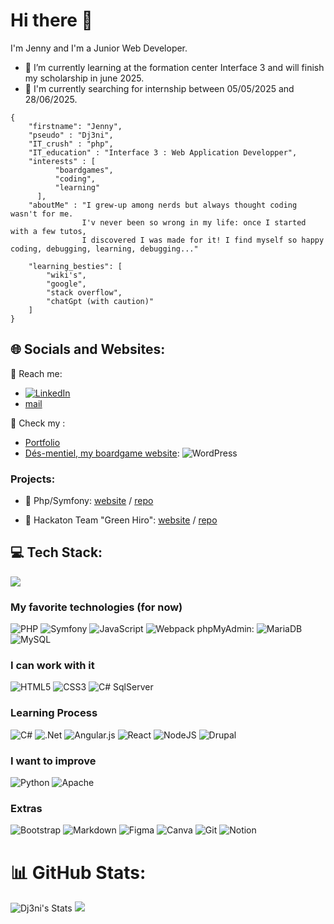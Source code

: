 # Hi there 👋

I'm Jenny and I'm a Junior Web Developer. 
- 🌱 I’m currently learning at the formation center Interface 3 and will finish my scholarship in june 2025.
- 🔭 I'm currently searching for internship between 05/05/2025 and 28/06/2025.

```
{
    "firstname": "Jenny",
    "pseudo" : "Dj3ni",
    "IT_crush" : "php",
    "IT_education" : "Interface 3 : Web Application Developper",
    "interests" : [
          "boardgames",
          "coding",
          "learning"
      ],
    "aboutMe" : "I grew-up among nerds but always thought coding wasn't for me.
                I'v never been so wrong in my life: once I started with a few tutos,
                I discovered I was made for it! I find myself so happy coding, debugging, learning, debugging..."

    "learning_besties": [
        "wiki's",
        "google",
        "stack overflow",
        "chatGpt (with caution)"
    ]
}

```

## 🌐 Socials and Websites:
📧 Reach me: 
- [![LinkedIn](https://img.shields.io/badge/LinkedIn-%230077B5.svg?logo=linkedin&logoColor=white)](https://linkedin.com/in/https://www.linkedin.com/in/jenny-fernandez-garcia/) 
- [mail](dj3n.dev@gmail.com)

👀 Check my : 
- [Portfolio](https://if3.projets/wad/24/jenny)
- [Dés-mentiel, my boardgame website](https://desmentiel.be): ![WordPress](https://img.shields.io/badge/WordPress-%23117AC9.svg?style=plastic&logo=WordPress&logoColor=white)

### Projects:
- 🎲 Php/Symfony:
  [website](http://wad02.interface3.be/) /
  [repo](https://github.com/Dj3ni/I3_ProjetSymphony)

- 🍃 Hackaton Team "Green Hiro":
  [website](http://wad02.interface3.be/) /
  [repo](https://github.com/Dj3ni/Hackaton)

## 💻 Tech Stack:
![](https://github-readme-stats.vercel.app/api/top-langs/?username=Dj3ni&theme=dark&hide_border=false&include_all_commits=true&count_private=true&layout=compact)

### My favorite technologies (for now)
![PHP](https://img.shields.io/badge/php-%23777BB4.svg?style=plastic&logo=php&logoColor=white) ![Symfony](https://img.shields.io/badge/symfony-%23000000.svg?style=plastic&logo=symfony&logoColor=white) 
![JavaScript](https://img.shields.io/badge/javascript-%23323330.svg?style=plastic&logo=javascript&logoColor=%23F7DF1E)
![Webpack](https://img.shields.io/badge/webpack-%238DD6F9.svg?style=plastic&logo=webpack&logoColor=black)
phpMyAdmin: ![MariaDB](https://img.shields.io/badge/MariaDB-003545?style=plastic&logo=mariadb&logoColor=white) ![MySQL](https://img.shields.io/badge/mysql-4479A1.svg?style=plastic&logo=mysql&logoColor=white)

### I can work with it
![HTML5](https://img.shields.io/badge/html5-%23E34F26.svg?style=plastic&logo=html5&logoColor=white)
![CSS3](https://img.shields.io/badge/css3-%231572B6.svg?style=plastic&logo=css3&logoColor=white)
![C#](https://img.shields.io/badge/c%23-%23239120.svg?style=plastic&logo=csharp&logoColor=white)
SqlServer

### Learning Process
![C#](https://img.shields.io/badge/c%23-%23239120.svg?style=plastic&logo=csharp&logoColor=white)
![.Net](https://img.shields.io/badge/.NET-5C2D91?style=plastic&logo=.net&logoColor=white)
![Angular.js](https://img.shields.io/badge/angular.js-%23E23237.svg?style=plastic&logo=angularjs&logoColor=white)
![React](https://img.shields.io/badge/react-%2320232a.svg?style=plastic&logo=react&logoColor=%2361DAFB)
![NodeJS](https://img.shields.io/badge/node.js-6DA55F?style=plastic&logo=node.js&logoColor=white)
![Drupal](https://img.shields.io/badge/drupal-%230678BE.svg?style=plastic&logo=drupal&logoColor=white)

### I want to improve
![Python](https://img.shields.io/badge/python-3670A0?style=plastic&logo=python&logoColor=ffdd54)
![Apache](https://img.shields.io/badge/apache-%23D42029.svg?style=plastic&logo=apache&logoColor=white)
### Extras
![Bootstrap](https://img.shields.io/badge/bootstrap-%238511FA.svg?style=plastic&logo=bootstrap&logoColor=white)
![Markdown](https://img.shields.io/badge/markdown-%23000000.svg?style=plastic&logo=markdown&logoColor=white)
![Figma](https://img.shields.io/badge/figma-%23F24E1E.svg?style=plastic&logo=figma&logoColor=white) 
![Canva](https://img.shields.io/badge/Canva-%2300C4CC.svg?style=plastic&logo=Canva&logoColor=white) 
![Git](https://img.shields.io/badge/git-%23F05033.svg?style=plastic&logo=git&logoColor=white)
![Notion](https://img.shields.io/badge/Notion-%23000000.svg?style=plastic&logo=notion&logoColor=white)

# 📊 GitHub Stats:
![Dj3ni's Stats](https://github-readme-stats.vercel.app/api?username=Dj3ni&theme=vue-dark&show_icons=true&hide_border=true&count_private=true)
![](https://github-readme-streak-stats.herokuapp.com/?user=Dj3ni&theme=dark&hide_border=false)



<!-- Proudly created with GPRM ( https://gprm.itsvg.in ) -->
<!--
**Dj3ni/Dj3ni** is a ✨ _special_ ✨ repository because its `README.md` (this file) appears on your GitHub profile.

Here are some ideas to get you started:

- 🔭 I’m currently working on ...
- 🌱 I’m currently learning ...
- 👯 I’m looking to collaborate on ...
- 🤔 I’m looking for help with ...
- 💬 Ask me about ...
- 📫 How to reach me: ...
- 😄 Pronouns: ...
- ⚡ Fun fact: ...
-->
